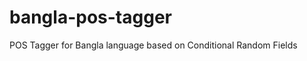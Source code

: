 bangla-pos-tagger
=================

POS Tagger for Bangla language based on Conditional Random Fields